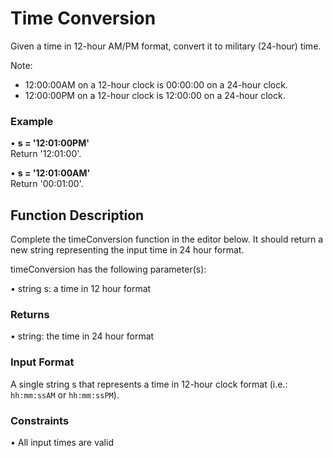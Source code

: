 # Time Conversion

Given a time in 12-hour AM/PM format, convert it to military (24-hour) time.

Note:<br/>
- 12:00:00AM on a 12-hour clock is 00:00:00 on a 24-hour clock.<br/>
- 12:00:00PM on a 12-hour clock is 12:00:00 on a 24-hour clock.

### Example

&#x2022; <b>s = '12:01:00PM'</b><br/>
Return '12:01:00'.

&#x2022; <b>s = '12:01:00AM'</b><br/>
Return '00:01:00'.

## Function Description

Complete the timeConversion function in the editor below. It should return a new string representing the input time in 24 hour format.

timeConversion has the following parameter(s):

&#x2022; string s: a time in 12 hour format

### Returns

&#x2022; string: the time in 24 hour format

### Input Format

A single string s that represents a time in 12-hour clock format (i.e.: <code>hh:mm:ssAM</code> or <code>hh:mm:ssPM</code>).

### Constraints

&#x2022; All input times are valid